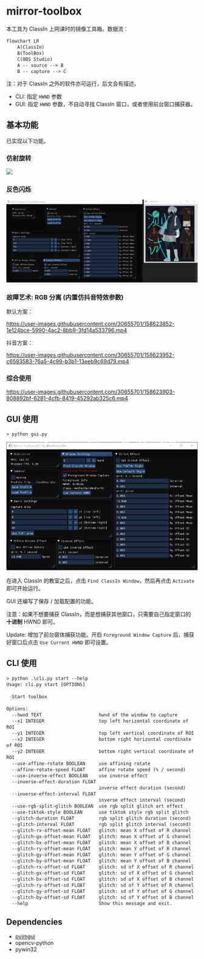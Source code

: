 # mirror-toolbox

本工具为 ClassIn 上网课时的镜像工具箱。数据流：

```mermaid
flowchart LR
    A(ClassIn)
    B(ToolBox)
    C(OBS Studio)
    A -- source --> B
    B -- capture --> C
```

注：对于 ClassIn 之外的软件亦可运行，后文会有描述。

* CLI: 指定 `HWND` 参数
* GUI: 指定 `HWND` 参数，不自动寻找 ClassIn 窗口，或者使用前台窗口捕获器。

## 基本功能

已实现以下功能。

### 仿射旋转

![](imgs/affine-rotate.gif)

### 反色闪烁

![](imgs/inverse.gif)

### 故障艺术: RGB 分离 (内置仿抖音特效参数)

默认方案：

https://user-images.githubusercontent.com/30655701/158623852-1e124bce-5990-4ac2-8bb9-3fd14a533796.mp4

抖音方案：

https://user-images.githubusercontent.com/30655701/158623952-c6593583-76a5-4c99-b3b1-13eeb9c69d79.mp4

### 综合使用

https://user-images.githubusercontent.com/30655701/158623903-808892bf-6281-4cfb-8419-45292ab325c6.mp4

## GUI 使用

```
> python gui.py
```

![](imgs/screenshot.png)

在进入 ClassIn 的教室之后，点击 `Find ClassIn Window`，然后再点击 `Activate` 即可开始运行。

GUI 还编写了保存 / 加载配置的功能。

注意：如果不想要捕获 ClassIn，而是想捕获其他窗口，只需要自己指定窗口的 **十进制** HWND 即可。

Update: 增加了前台窗体捕获功能。开启 `Foreground Window Capture` 后，捕获好窗口后点击 `Use Current HWND` 即可设置。

## CLI 使用

```
> python .\cli.py start --help
Usage: cli.py start [OPTIONS]

  Start toolbox

Options:
  --hwnd TEXT                     hwnd of the window to capture
  --x1 INTEGER                    top left horizontal coordinate of ROI    
  --y1 INTEGER                    top left vertical coordinate of ROI
  --x2 INTEGER                    bottom right horizontal coordinate of ROI
  --y2 INTEGER                    bottom right vertical coordinate of ROI
  --use-affine-rotate BOOLEAN     use affining rotate
  --affine-rotate-speed FLOAT     affine rotate speed (% / second)
  --use-inverse-effect BOOLEAN    use inverse effect
  --inverse-effect-duration FLOAT
                                  inverse effect duration (second)
  --inverse-effect-interval FLOAT
                                  inverse effect interval (second)
  --use-rgb-split-glitch BOOLEAN  use rgb split glitch art effect
  --use-tiktok-style BOOLEAN      use tiktok style rgb split glitch
  --glitch-duration FLOAT         rgb split glitch duration (second)
  --glitch-interval FLOAT         rgb split glitch interval (second)
  --glitch-rx-offset-mean FLOAT   glitch: mean X offset of R channel
  --glitch-gx-offset-mean FLOAT   glitch: mean X offset of G channel
  --glitch-bx-offset-mean FLOAT   glitch: mean X offset of B channel
  --glitch-ry-offset-mean FLOAT   glitch: mean Y offset of R channel
  --glitch-gy-offset-mean FLOAT   glitch: mean Y offset of G channel
  --glitch-by-offset-mean FLOAT   glitch: mean Y offset of B channel
  --glitch-rx-offset-sd FLOAT     glitch: sd of X offset of R channel
  --glitch-gx-offset-sd FLOAT     glitch: sd of X offset of G channel
  --glitch-bx-offset-sd FLOAT     glitch: sd of X offset of B channel
  --glitch-ry-offset-sd FLOAT     glitch: sd of Y offset of R channel
  --glitch-gy-offset-sd FLOAT     glitch: sd of Y offset of G channel
  --glitch-by-offset-sd FLOAT     glitch: sd of Y offset of B channel
  --help                          Show this message and exit.
```

## Dependencies

* [pyimgui](https://github.com/pyimgui/pyimgui)
* opencv-python
* pywin32
